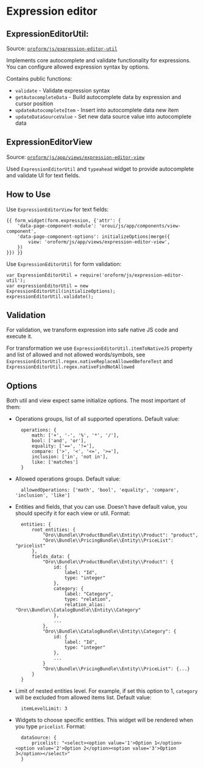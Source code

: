 Expression editor
=================

ExpressionEditorUtil:
--------------------
Source: [`oroform/js/expression-editor-util`](../../public/js/expression-editor-util.js)

Implements core autocomplete and validate functionality for expressions.
You can configure allowed expression syntax by options.

Contains public functions:
- `validate` - Validate expression syntax
- `getAutocompleteData` - Build autocomplete data by expression and cursor position
- `updateAutocompleteItem` - Insert into autocomplete data new item
- `updateDataSourceValue` - Set new data source value into autocomplete data

ExpressionEditorView
--------------------
Source: [`oroform/js/app/views/expression-editor-view`](../../public/js/app/views/expression-editor-view.js)

Used `ExpressionEditorUtil` and `typeahead` widget to provide autocomplete and validate UI for text fields. 

How to Use
----------

Use `ExpressionEditorView` for text fields:

    {{ form_widget(form.expression, {'attr': {
        'data-page-component-module': 'oroui/js/app/components/view-component',
        'data-page-component-options': initializeOptions|merge({
            view: 'oroform/js/app/views/expression-editor-view',
        })
    }}) }}

Use `ExpressionEditorUtil` for form validation:  

    var ExpressionEditorUtil = require('oroform/js/expression-editor-util');
    var expressionEditorUtil = new ExpressionEditorUtil(initializeOptions);
    expressionEditorUtil.validate();

Validation
----------

For validation, we transform expression into safe native JS code and execute it. 

For transformation we use `ExpressionEditorUtil.itemToNativeJS` property and 
list of allowed and not allowed words/symbols, see `ExpressionEditorUtil.regex.nativeReplaceAllowedBeforeTest` and `ExpressionEditorUtil.regex.nativeFindNotAllowed`

Options
-------
Both util and view expect same initialize options. The most important of them:

- Operations groups, list of all supported operations. Default value:

        operations: {
            math: ['+', '-', '%', '*', '/'],
            bool: ['and', 'or'],
            equality: ['==', '!='],
            compare: ['>', '<', '<=', '>='],
            inclusion: ['in', 'not in'],
            like: ['matches']
        }

- Allowed operations groups. Default value:

        allowedOperations: ['math', 'bool', 'equality', 'compare', 'inclusion', 'like']

- Entities and fields, that you can use. Doesn't have default value, you should specify it for each view or util. Format:
        
        entities: {
            root_entities: {
                "Oro\\Bundle\\ProductBundle\\Entity\\Product": "product",
                "Oro\\Bundle\\PricingBundle\\Entity\\PriceList": "pricelist"
            },
            fields_data: {
                "Oro\\Bundle\\ProductBundle\\Entity\\Product": {
                    id: {
                        label: "Id",
                        type: "integer"
                    },
                    category: {
                        label: "Category",
                        type: "relation",
                        relation_alias: "Oro\\Bundle\\CatalogBundle\\Entity\\Category"
                    },
                    ...
                },
                "Oro\\Bundle\\CatalogBundle\\Entity\\Category": {
                    id: {
                        label: "Id",
                        type: "integer"
                    },
                    ...
                }
                "Oro\\Bundle\\PricingBundle\\Entity\\PriceList": {...}
            }
        }

- Limit of nested entities level. For example, if set this option to 1, `category` will be excluded from allowed items list. Default value:
 
        itemLevelLimit: 3
        
- Widgets to choose specific entities. This widget will be rendered when you type `pricelist`. Format:

        dataSource: {
            pricelist: "<select><option value='1'>Option 1</option><option value='2'>Option 2</option><option value='3'>Option 3</option></select>"
        }

